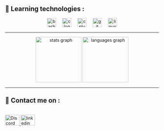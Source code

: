 <h2 align="left">🚀 Learning technologies :</h2>

<div align="center">
  <img src="https://cdn.jsdelivr.net/gh/devicons/devicon/icons/bash/bash-original.svg" height="30" alt="bash logo"  />
  <img width="12" />
  <img src="https://cdn.jsdelivr.net/gh/devicons/devicon/icons/c/c-original.svg" height="30" alt="c logo"  />
  <img width="12" />
  <img src="https://cdn.jsdelivr.net/gh/devicons/devicon/icons/cplusplus/cplusplus-original.svg" height="30" alt="cplusplus logo"  />
  <img width="12" />
  <img src="https://cdn.jsdelivr.net/gh/devicons/devicon/icons/git/git-original.svg" height="30" alt="git logo"  />
  <img width="12" />
  <img src="https://cdn.jsdelivr.net/gh/devicons/devicon/icons/linux/linux-original.svg" height="30" alt="linux logo"  />
</div>

---

<div align="center">
  <img src="https://github-readme-stats.vercel.app/api?username=Thomasrbm&hide_title=false&hide_rank=true&show_icons=true&include_all_commits=true&count_private=true&disable_animations=false&theme=dracula&locale=en&hide_border=false" height="150" alt="stats graph"  />
  <img src="https://github-readme-stats.vercel.app/api/top-langs?username=Thomasrbm&locale=en&hide_title=false&layout=compact&card_width=320&langs_count=5&theme=dracula&hide_border=false" height="150" alt="languages graph"  />
</div>

---

## 🔗 Contact me on :
<br clear="both">

<div align="left">
  <a href="https://Thomasrbm.github.io/" title="Discord : thomasrob.#0064">
    <img src="https://raw.githubusercontent.com/maurodesouza/profile-readme-generator/master/src/assets/icons/social/discord/default.svg"
         width="47" height="35" alt="Discord" />
  </a>
  <a href="https://www.linkedin.com/in/thomasrbm/" target="_blank">
    <img src="https://raw.githubusercontent.com/maurodesouza/profile-readme-generator/master/src/assets/icons/social/linkedin/default.svg"
         width="47" height="35" alt="linkedin logo" />
  </a>
</div>
